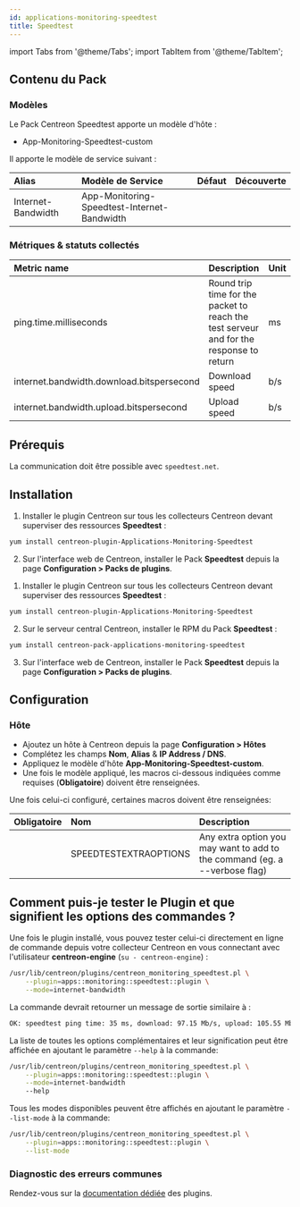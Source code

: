 ```yaml
---
id: applications-monitoring-speedtest
title: Speedtest
---
```

import Tabs from '@theme/Tabs';
import TabItem from '@theme/TabItem';

## Contenu du Pack

### Modèles

Le Pack Centreon Speedtest apporte un modèle d'hôte :
* App-Monitoring-Speedtest-custom

Il apporte le modèle de service suivant :

| Alias              | Modèle de Service                           | Défaut  | Découverte |
|:-------------------|:--------------------------------------------|:--------|:-----------|
| Internet-Bandwidth | App-Monitoring-Speedtest-Internet-Bandwidth |         |            |

### Métriques & statuts collectés

<Tabs groupId="sync">
<TabItem value="Internet-Bandwidth" label="Internet-Bandwidth">

| Metric name                               | Description                                                                             | Unit  |
| :---------------------------------------- | :-------------------------------------------------------------------------------------- | :---- |
| ping.time.milliseconds                    | Round trip time for the packet to reach the test serveur and for the response to return | ms    |
| internet.bandwidth.download.bitspersecond | Download speed                                                                          | b/s   |
| internet.bandwidth.upload.bitspersecond   | Upload speed                                                                            | b/s   |

</TabItem>
</Tabs>

## Prérequis

La communication doit être possible avec `speedtest.net`.

## Installation

<Tabs groupId="sync">
<TabItem value="Online License" label="Online License">

1. Installer le plugin Centreon sur tous les collecteurs Centreon devant superviser des ressources **Speedtest** :

```bash
yum install centreon-plugin-Applications-Monitoring-Speedtest
```

2. Sur l'interface web de Centreon, installer le Pack **Speedtest** depuis la page **Configuration > Packs de plugins**.

</TabItem>

<TabItem value="Offline License" label="Offline License">

1. Installer le plugin Centreon sur tous les collecteurs Centreon devant superviser des ressources **Speedtest** :

```bash
yum install centreon-plugin-Applications-Monitoring-Speedtest
```

2. Sur le serveur central Centreon, installer le RPM du Pack **Speedtest** :

```bash
yum install centreon-pack-applications-monitoring-speedtest
```

3. Sur l'interface web de Centreon, installer le Pack **Speedtest** depuis la page **Configuration > Packs de plugins**.

</TabItem>
</Tabs>

## Configuration

### Hôte

* Ajoutez un hôte à Centreon depuis la page **Configuration > Hôtes**
* Complétez les champs **Nom**, **Alias** & **IP Address / DNS**.
* Appliquez le modèle d'hôte **App-Monitoring-Speedtest-custom**.
* Une fois le modèle appliqué, les macros ci-dessous indiquées comme requises (**Obligatoire**) doivent être renseignées.

Une fois celui-ci configuré, certaines macros doivent être renseignées:

| Obligatoire | Nom                   | Description                                                                |
| :---------- | :-------------------- | :------------------------------------------------------------------------- |
|             | SPEEDTESTEXTRAOPTIONS | Any extra option you may want to add to the command (eg. a --verbose flag) |

## Comment puis-je tester le Plugin et que signifient les options des commandes ? 

Une fois le plugin installé, vous pouvez tester celui-ci directement en ligne
de commande depuis votre collecteur Centreon en vous connectant avec
l'utilisateur **centreon-engine** (`su - centreon-engine`) :

```bash
/usr/lib/centreon/plugins/centreon_monitoring_speedtest.pl \
    --plugin=apps::monitoring::speedtest::plugin \
    --mode=internet-bandwidth
```

La commande devrait retourner un message de sortie similaire à :

```bash
OK: speedtest ping time: 35 ms, download: 97.15 Mb/s, upload: 105.55 Mb/s | 'ping.time.milliseconds'=35.768ms;;;0; 'internet.bandwidth.download.bitspersecond'=97153647b/s;;;0; 'internet.bandwidth.upload.bitspersecond'=105554658b/s;;;0;
```

La liste de toutes les options complémentaires et leur signification peut être
affichée en ajoutant le paramètre `--help` à la commande:

```bash
/usr/lib/centreon/plugins/centreon_monitoring_speedtest.pl \
    --plugin=apps::monitoring::speedtest::plugin \
    --mode=internet-bandwidth
    --help
```

Tous les modes disponibles peuvent être affichés en ajoutant le paramètre 
`--list-mode` à la commande:

```bash
/usr/lib/centreon/plugins/centreon_monitoring_speedtest.pl \
    --plugin=apps::monitoring::speedtest::plugin \
    --list-mode
```

### Diagnostic des erreurs communes

Rendez-vous sur la [documentation dédiée](../getting-started/how-to-guides/troubleshooting-plugins.md)
des plugins.
